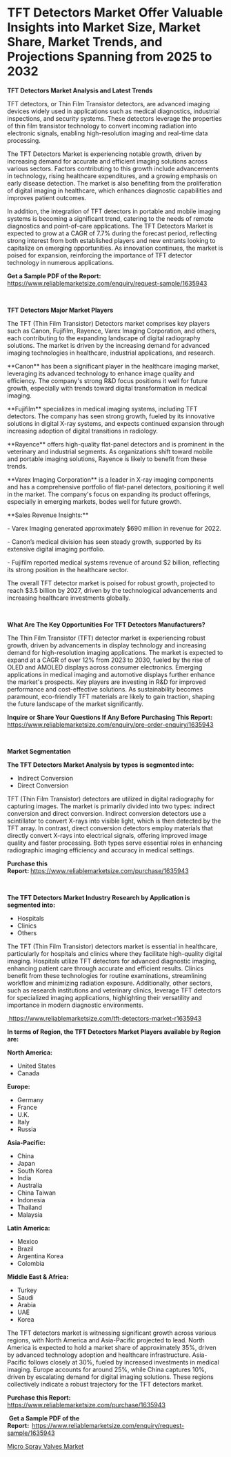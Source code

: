 <p><h1>TFT Detectors Market Offer Valuable Insights into Market Size, Market Share, Market Trends, and Projections Spanning from 2025 to 2032</h1></p><p><strong>TFT Detectors Market Analysis and Latest Trends</strong></p>
<p><p>TFT detectors, or Thin Film Transistor detectors, are advanced imaging devices widely used in applications such as medical diagnostics, industrial inspections, and security systems. These detectors leverage the properties of thin film transistor technology to convert incoming radiation into electronic signals, enabling high-resolution imaging and real-time data processing.</p><p>The TFT Detectors Market is experiencing notable growth, driven by increasing demand for accurate and efficient imaging solutions across various sectors. Factors contributing to this growth include advancements in technology, rising healthcare expenditures, and a growing emphasis on early disease detection. The market is also benefiting from the proliferation of digital imaging in healthcare, which enhances diagnostic capabilities and improves patient outcomes.</p><p>In addition, the integration of TFT detectors in portable and mobile imaging systems is becoming a significant trend, catering to the needs of remote diagnostics and point-of-care applications. The TFT Detectors Market is expected to grow at a CAGR of 7.7% during the forecast period, reflecting strong interest from both established players and new entrants looking to capitalize on emerging opportunities. As innovation continues, the market is poised for expansion, reinforcing the importance of TFT detector technology in numerous applications.</p></p>
<p><strong>Get a Sample PDF of the Report:&nbsp;</strong> <a href="https://www.reliablemarketsize.com/enquiry/request-sample/1635943?utm_campaign=2300&utm_medium=2&utm_source=Github&utm_content=ia&utm_term=23032025&utm_id=tft-detectors">https://www.reliablemarketsize.com/enquiry/request-sample/1635943</a></p>
<p>&nbsp;</p>
<p><strong>TFT Detectors Major Market Players</strong></p>
<p><p>The TFT (Thin Film Transistor) Detectors market comprises key players such as Canon, Fujifilm, Rayence, Varex Imaging Corporation, and others, each contributing to the expanding landscape of digital radiography solutions. The market is driven by the increasing demand for advanced imaging technologies in healthcare, industrial applications, and research.</p><p>**Canon** has been a significant player in the healthcare imaging market, leveraging its advanced technology to enhance image quality and efficiency. The company's strong R&D focus positions it well for future growth, especially with trends toward digital transformation in medical imaging. </p><p>**Fujifilm** specializes in medical imaging systems, including TFT detectors. The company has seen strong growth, fueled by its innovative solutions in digital X-ray systems, and expects continued expansion through increasing adoption of digital transitions in radiology.</p><p>**Rayence** offers high-quality flat-panel detectors and is prominent in the veterinary and industrial segments. As organizations shift toward mobile and portable imaging solutions, Rayence is likely to benefit from these trends.</p><p>**Varex Imaging Corporation** is a leader in X-ray imaging components and has a comprehensive portfolio of flat-panel detectors, positioning it well in the market. The company's focus on expanding its product offerings, especially in emerging markets, bodes well for future growth.</p><p>**Sales Revenue Insights:** </p><p>- Varex Imaging generated approximately $690 million in revenue for 2022.</p><p>- Canon’s medical division has seen steady growth, supported by its extensive digital imaging portfolio.</p><p>- Fujifilm reported medical systems revenue of around $2 billion, reflecting its strong position in the healthcare sector.</p><p>The overall TFT detector market is poised for robust growth, projected to reach $3.5 billion by 2027, driven by the technological advancements and increasing healthcare investments globally.</p></p>
<p>&nbsp;</p>
<p><strong>What Are The Key Opportunities For TFT Detectors Manufacturers?</strong></p>
<p><p>The Thin Film Transistor (TFT) detector market is experiencing robust growth, driven by advancements in display technology and increasing demand for high-resolution imaging applications. The market is expected to expand at a CAGR of over 12% from 2023 to 2030, fueled by the rise of OLED and AMOLED displays across consumer electronics. Emerging applications in medical imaging and automotive displays further enhance the market's prospects. Key players are investing in R&D for improved performance and cost-effective solutions. As sustainability becomes paramount, eco-friendly TFT materials are likely to gain traction, shaping the future landscape of the market significantly.</p></p>
<p><strong>Inquire or Share Your Questions If Any Before Purchasing This Report:</strong> <a href="https://www.reliablemarketsize.com/enquiry/pre-order-enquiry/1635943?utm_campaign=2300&utm_medium=2&utm_source=Github&utm_content=ia&utm_term=23032025&utm_id=tft-detectors">https://www.reliablemarketsize.com/enquiry/pre-order-enquiry/1635943</a></p>
<p>&nbsp;</p>
<p><strong>Market Segmentation</strong></p>
<p><strong>The TFT Detectors Market Analysis by types is segmented into:</strong></p>
<p><ul><li>Indirect Conversion</li><li>Direct Conversion</li></ul></p>
<p><p>TFT (Thin Film Transistor) detectors are utilized in digital radiography for capturing images. The market is primarily divided into two types: indirect conversion and direct conversion. Indirect conversion detectors use a scintillator to convert X-rays into visible light, which is then detected by the TFT array. In contrast, direct conversion detectors employ materials that directly convert X-rays into electrical signals, offering improved image quality and faster processing. Both types serve essential roles in enhancing radiographic imaging efficiency and accuracy in medical settings.</p></p>
<p><strong>Purchase this Report:&nbsp;</strong><a href="https://www.reliablemarketsize.com/purchase/1635943?utm_campaign=2300&utm_medium=2&utm_source=Github&utm_content=ia&utm_term=23032025&utm_id=tft-detectors">https://www.reliablemarketsize.com/purchase/1635943</a></p>
<p>&nbsp;</p>
<p><strong>The TFT Detectors Market Industry Research by Application is segmented into:</strong></p>
<p><ul><li>Hospitals</li><li>Clinics</li><li>Others</li></ul></p>
<p><p>The TFT (Thin Film Transistor) detectors market is essential in healthcare, particularly for hospitals and clinics where they facilitate high-quality digital imaging. Hospitals utilize TFT detectors for advanced diagnostic imaging, enhancing patient care through accurate and efficient results. Clinics benefit from these technologies for routine examinations, streamlining workflow and minimizing radiation exposure. Additionally, other sectors, such as research institutions and veterinary clinics, leverage TFT detectors for specialized imaging applications, highlighting their versatility and importance in modern diagnostic environments.</p></p>
<p><a href="https://www.reliablemarketsize.com/tft-detectors-market-r1635943?utm_campaign=2300&utm_medium=2&utm_source=Github&utm_content=ia&utm_term=23032025&utm_id=tft-detectors">&nbsp;https://www.reliablemarketsize.com/tft-detectors-market-r1635943</a></p>
<p><strong>In terms of Region, the TFT Detectors Market Players available by Region are:</strong></p>
<p>
    <p> <strong> North America: </strong>
        <ul>
            <li>United States</li>
            <li>Canada</li>
        </ul>
        </p> 
    <p> <strong> Europe: </strong>
        <ul>
            <li>Germany</li>
            <li>France</li>
            <li>U.K.</li>
            <li>Italy</li>
            <li>Russia</li>
        </ul>
        </p> 
    <p> <strong> Asia-Pacific: </strong>
        <ul>
            <li>China</li>
            <li>Japan</li>
            <li>South Korea</li>
            <li>India</li>
            <li>Australia</li>
            <li>China Taiwan</li>
            <li>Indonesia</li>
            <li>Thailand</li>
            <li>Malaysia</li>
        </ul>
        </p> 
    <p> <strong> Latin America: </strong>
        <ul>
            <li>Mexico</li>
            <li>Brazil</li>
            <li>Argentina Korea</li>
            <li>Colombia</li>
        </ul>
        </p> 
    <p> <strong> Middle East & Africa: </strong>
        <ul>
            <li>Turkey</li>
            <li>Saudi</li>
            <li>Arabia</li>
            <li>UAE</li>
            <li>Korea</li>
        </ul>
    </p>
    </p>
<p><p>The TFT detectors market is witnessing significant growth across various regions, with North America and Asia-Pacific projected to lead. North America is expected to hold a market share of approximately 35%, driven by advanced technology adoption and healthcare infrastructure. Asia-Pacific follows closely at 30%, fueled by increased investments in medical imaging. Europe accounts for around 25%, while China captures 10%, driven by escalating demand for digital imaging solutions. These regions collectively indicate a robust trajectory for the TFT detectors market.</p></p>
<p><strong>Purchase this Report: </strong><a href="https://www.reliablemarketsize.com/purchase/1635943?utm_campaign=2300&utm_medium=2&utm_source=Github&utm_content=ia&utm_term=23032025&utm_id=tft-detectors">https://www.reliablemarketsize.com/purchase/1635943</a></p>
<p>&nbsp;<strong>Get a Sample PDF of the Report:&nbsp;&nbsp;</strong><a href="https://www.reliablemarketsize.com/enquiry/request-sample/1635943?utm_campaign=2300&utm_medium=2&utm_source=Github&utm_content=ia&utm_term=23032025&utm_id=tft-detectors">https://www.reliablemarketsize.com/enquiry/request-sample/1635943</a></p>
<p><strong></strong></p>
<p><p><a href="https://github.com/ParvinKhatun77/Market-Research-Report-List-2/blob/main/micro-spray-valves-market.md?utm_campaign=2300&utm_medium=2&utm_source=Github&utm_content=ia&utm_term=23032025&utm_id=tft-detectors">Micro Spray Valves Market</a></p></p>